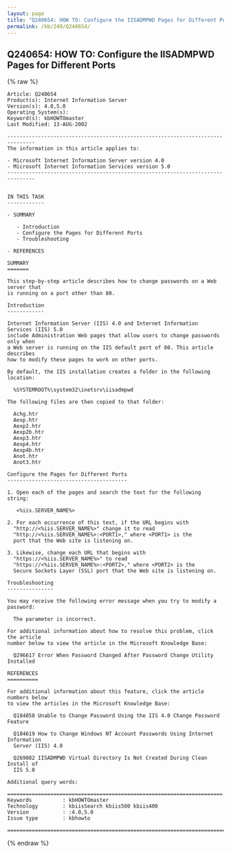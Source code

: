 ```yaml
---
layout: page
title: "Q240654: HOW TO: Configure the IISADMPWD Pages for Different Ports"
permalink: /kb/240/Q240654/
---
```


## Q240654: HOW TO: Configure the IISADMPWD Pages for Different Ports

{% raw %}

	Article: Q240654
	Product(s): Internet Information Server
	Version(s): 4.0,5.0
	Operating System(s): 
	Keyword(s): kbHOWTOmaster
	Last Modified: 13-AUG-2002
	
	-------------------------------------------------------------------------------
	The information in this article applies to:
	
	- Microsoft Internet Information Server version 4.0 
	- Microsoft Internet Information Services version 5.0 
	-------------------------------------------------------------------------------
	
	
	IN THIS TASK
	------------
	
	- SUMMARY
	
	   - Introduction
	   - Configure the Pages for Different Ports
	   - Troubleshooting
	
	- REFERENCES
	
	SUMMARY
	=======
	
	This step-by-step article describes how to change passwords on a Web server that
	is running on a port other than 80.
	
	Introduction
	------------
	
	Internet Information Server (IIS) 4.0 and Internet Information Services (IIS) 5.0
	include Administration Web pages that allow users to change passwords only when
	a Web server is running on the IIS default port of 80. This article describes
	how to modify these pages to work on other ports.
	
	By default, the IIS installation creates a folder in the following location:
	
	  %SYSTEMROOT%\system32\inetsrv\iisadmpwd
	
	The following files are then copied to that folder:
	
	  Achg.htr
	  Aexp.htr
	  Aexp2.htr
	  Aexp2b.htr
	  Aexp3.htr
	  Aexp4.htr
	  Aexp4b.htr
	  Anot.htr
	  Anot3.htr
	
	Configure the Pages for Different Ports
	---------------------------------------
	
	1. Open each of the pages and search the text for the following string:
	
	   <%iis.SERVER_NAME%>
	
	2. For each occurrence of this text, if the URL begins with
	  "http://<%iis.SERVER_NAME%>" change it to read
	  "http://<%iis.SERVER_NAME%>:<PORT1>," where <PORT1> is the
	  port that the Web site is listening on.
	
	3. Likewise, change each URL that begins with
	  "https://<%iis.SERVER_NAME%>" to read
	  "https://<%iis.SERVER_NAME%>:<PORT2>," where <PORT2> is the
	  Secure Sockets Layer (SSL) port that the Web site is listening on.
	
	Troubleshooting
	---------------
	
	You may receive the following error message when you try to modify a password:
	
	  The parameter is incorrect.
	
	For additional information about how to resolve this problem, click the article
	number below to view the article in the Microsoft Knowledge Base:
	
	  Q296617 Error When Password Changed After Password Change Utility Installed
	
	REFERENCES
	==========
	
	For additional information about this feature, click the article numbers below
	to view the articles in the Microsoft Knowledge Base:
	
	  Q184058 Unable to Change Password Using the IIS 4.0 Change Password Feature
	
	  Q184619 How to Change Windows NT Account Passwords Using Internet Information
	  Server (IIS) 4.0
	
	  Q269082 IISADMPWD Virtual Directory Is Not Created During Clean Install of
	  IIS 5.0
	
	Additional query words:
	
	======================================================================
	Keywords          : kbHOWTOmaster 
	Technology        : kbiisSearch kbiis500 kbiis400
	Version           : :4.0,5.0
	Issue type        : kbhowto
	
	=============================================================================
	

{% endraw %}
